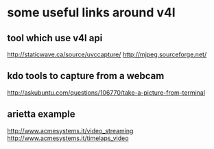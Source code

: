 some useful links around v4l
============================


tool which use v4l api
----------------------

http://staticwave.ca/source/uvccapture/
http://mjpeg.sourceforge.net/


kdo tools to capture from a webcam
----------------------------------

http://askubuntu.com/questions/106770/take-a-picture-from-terminal


arietta example
---------------
 
http://www.acmesystems.it/video_streaming
http://www.acmesystems.it/timelaps_video
